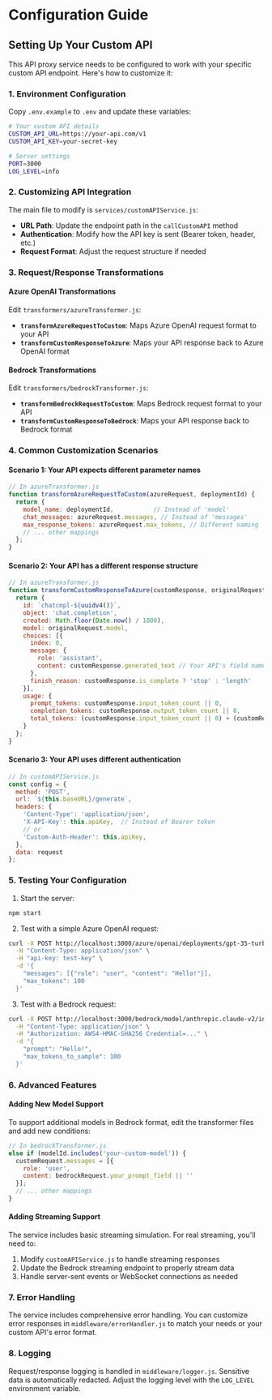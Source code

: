 # Configuration Guide

## Setting Up Your Custom API

This API proxy service needs to be configured to work with your specific custom API endpoint. Here's how to customize it:

### 1. Environment Configuration

Copy `.env.example` to `.env` and update these variables:

```bash
# Your custom API details
CUSTOM_API_URL=https://your-api.com/v1
CUSTOM_API_KEY=your-secret-key

# Server settings
PORT=3000
LOG_LEVEL=info
```

### 2. Customizing API Integration

The main file to modify is `services/customAPIService.js`:

- **URL Path**: Update the endpoint path in the `callCustomAPI` method
- **Authentication**: Modify how the API key is sent (Bearer token, header, etc.)
- **Request Format**: Adjust the request structure if needed

### 3. Request/Response Transformations

#### Azure OpenAI Transformations

Edit `transformers/azureTransformer.js`:

- **`transformAzureRequestToCustom`**: Maps Azure OpenAI request format to your API
- **`transformCustomResponseToAzure`**: Maps your API response back to Azure OpenAI format

#### Bedrock Transformations  

Edit `transformers/bedrockTransformer.js`:

- **`transformBedrockRequestToCustom`**: Maps Bedrock request format to your API
- **`transformCustomResponseToBedrock`**: Maps your API response back to Bedrock format

### 4. Common Customization Scenarios

#### Scenario 1: Your API expects different parameter names

```javascript
// In azureTransformer.js
function transformAzureRequestToCustom(azureRequest, deploymentId) {
  return {
    model_name: deploymentId,           // Instead of 'model'
    chat_messages: azureRequest.messages, // Instead of 'messages'
    max_response_tokens: azureRequest.max_tokens, // Different naming
    // ... other mappings
  };
}
```

#### Scenario 2: Your API has a different response structure

```javascript
// In azureTransformer.js
function transformCustomResponseToAzure(customResponse, originalRequest) {
  return {
    id: `chatcmpl-${uuidv4()}`,
    object: 'chat.completion',
    created: Math.floor(Date.now() / 1000),
    model: originalRequest.model,
    choices: [{
      index: 0,
      message: {
        role: 'assistant',
        content: customResponse.generated_text // Your API's field name
      },
      finish_reason: customResponse.is_complete ? 'stop' : 'length'
    }],
    usage: {
      prompt_tokens: customResponse.input_token_count || 0,
      completion_tokens: customResponse.output_token_count || 0,
      total_tokens: (customResponse.input_token_count || 0) + (customResponse.output_token_count || 0)
    }
  };
}
```

#### Scenario 3: Your API uses different authentication

```javascript
// In customAPIService.js
const config = {
  method: 'POST',
  url: `${this.baseURL}/generate`,
  headers: {
    'Content-Type': 'application/json',
    'X-API-Key': this.apiKey,  // Instead of Bearer token
    // or
    'Custom-Auth-Header': this.apiKey,
  },
  data: request
};
```

### 5. Testing Your Configuration

1. Start the server:

```bash
npm start
```

2. Test with a simple Azure OpenAI request:

```bash
curl -X POST http://localhost:3000/azure/openai/deployments/gpt-35-turbo/chat/completions \
  -H "Content-Type: application/json" \
  -H "api-key: test-key" \
  -d '{
    "messages": [{"role": "user", "content": "Hello!"}],
    "max_tokens": 100
  }'
```

3. Test with a Bedrock request:

```bash
curl -X POST http://localhost:3000/bedrock/model/anthropic.claude-v2/invoke \
  -H "Content-Type: application/json" \
  -H "Authorization: AWS4-HMAC-SHA256 Credential=..." \
  -d '{
    "prompt": "Hello!",
    "max_tokens_to_sample": 100
  }'
```

### 6. Advanced Features

#### Adding New Model Support

To support additional models in Bedrock format, edit the transformer files and add new conditions:

```javascript
// In bedrockTransformer.js
else if (modelId.includes('your-custom-model')) {
  customRequest.messages = [{
    role: 'user',
    content: bedrockRequest.your_prompt_field || ''
  }];
  // ... other mappings
}
```

#### Adding Streaming Support

The service includes basic streaming simulation. For real streaming, you'll need to:

1. Modify `customAPIService.js` to handle streaming responses
2. Update the Bedrock streaming endpoint to properly stream data
3. Handle server-sent events or WebSocket connections as needed

### 7. Error Handling

The service includes comprehensive error handling. You can customize error responses in `middleware/errorHandler.js` to match your needs or your custom API's error format.

### 8. Logging

Request/response logging is handled in `middleware/logger.js`. Sensitive data is automatically redacted. Adjust the logging level with the `LOG_LEVEL` environment variable.
